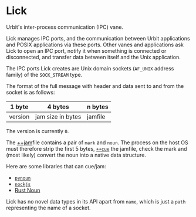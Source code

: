 # Lick

Urbit's inter-process communication (IPC) vane.

Lick manages IPC ports, and the communication between Urbit applications and POSIX applications via these ports. Other vanes and applications ask Lick to open an IPC port, notify it when something is connected or disconnected, and transfer data between itself and the Unix application.

The IPC ports Lick creates are Unix domain sockets (`AF_UNIX` address family) of the `SOCK_STREAM` type.

The format of the full message with header and data sent to and from the socket is as follows:

|1 byte |4 bytes          |n bytes|
|-------|-----------------|-------|
|version|jam size in bytes|jamfile|

The version is currently `0`.

The [++jam](../../../language/hoon/reference/stdlib/2p.md#jam)file contains a pair of `mark` and `noun`. The process on the host OS must therefore strip the first 5 bytes, [`++cue`](../../../language/hoon/reference/stdlib/2p.md#cue) the jamfile, check the mark and (most likely) convert the noun into a native data structure.

Here are some libraries that can cue/jam:

- [`pynoun`](https://github.com/urbit/tools)
- [`nockjs`](https://github.com/urbit/nockjs)
- [Rust Noun](https://github.com/urbit/noun)

Lick has no novel data types in its API apart from `name`, which is just a `path` representing the name of a socket.

